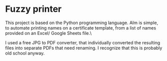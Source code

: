 # Fuzzy printer

This project is based on the Python programming language. AIm is simple, to automate printing names on a certificate template, from a list of names provided on an Excel/ Google Sheets file.\

I used a free JPG to PDF converter, that individually converted the resulting files into separate PDFs that need renaming. I recognize that this is probably old school anyway.

